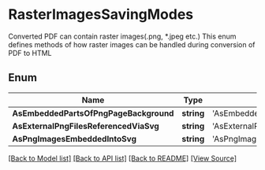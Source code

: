 # RasterImagesSavingModes
Converted PDF can contain raster images(.png, *.jpeg etc.)
This enum defines methods of how raster images can be handled
during conversion of PDF to HTML
            

## Enum
Name | Type | Value
------------ | ------------- | -------------
**AsEmbeddedPartsOfPngPageBackground** | **string** | 'AsEmbeddedPartsOfPngPageBackground'
**AsExternalPngFilesReferencedViaSvg** | **string** | 'AsExternalPngFilesReferencedViaSvg'
**AsPngImagesEmbeddedIntoSvg** | **string** | 'AsPngImagesEmbeddedIntoSvg'
[[Back to Model list]](../README.md#documentation-for-models) [[Back to API list]](../README.md#documentation-for-api-endpoints) [[Back to README]](../README.md) [[View Source]](../src/models/rasterImagesSavingModes.ts)

